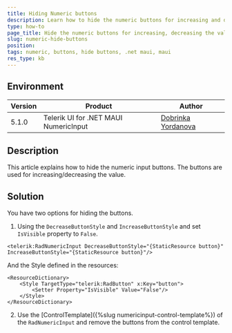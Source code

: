 ```yaml
---
title: Hiding Numeric buttons
description: Learn how to hide the numeric buttons for increasing and decreasing the numeric value
type: how-to
page_title: Hide the numeric buttons for increasing, decreasing the value
slug: numeric-hide-buttons
position: 
tags: numeric, buttons, hide buttons, .net maui, maui
res_type: kb
---
```


## Environment
| Version | Product | Author | 
| --- | --- | ---- | 
| 5.1.0 | Telerik UI for .NET MAUI NumericInput | [Dobrinka Yordanova](https://www.telerik.com/blogs/author/dobrinka-yordanova)| 


## Description

This article explains how to hide the numeric input buttons. The buttons are used for increasing/decreasing the value. 


## Solution

You have two options for hiding the buttons.

1. Using the `DecreaseButtonStyle` and `IncreaseButtonStyle` and set `IsVisible` property to `False`.

```XAML
<telerik:RadNumericInput DecreaseButtonStyle="{StaticResource button}" IncreaseButtonStyle="{StaticResource button}"/>
```

And the Style defined in the resources:

```XAML
<ResourceDictionary>
    <Style TargetType="telerik:RadButton" x:Key="button">
        <Setter Property="IsVisible" Value="False"/>
    </Style>
</ResourceDictionary>
```

2. Use the [ControlTemplate]({%slug numericinput-control-template%}) of the `RadNumericInput` and remove the buttons from the control template.  


